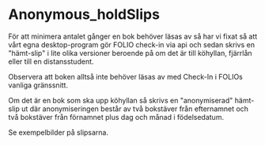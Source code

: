 # Anonymous_holdSlips

För att minimera antalet gånger en bok behöver läsas av så har vi fixat så att vårt egna desktop-program gör FOLIO check-in via 
api och sedan skrivs en "hämt-slip" i lite olika versioner beroende på om det är till köhyllan, fjärrlån eller till en distansstudent.

Observera att boken alltså inte behöver läsas av med Check-In i FOLIOs vanliga gränssnitt.

Om det är en bok som ska upp köhyllan så skrivs en "anonymiserad" hämt-slip ut där anonymiseringen består av två bokstäver från efternamnet och två bokstäver från förnamnet plus dag och månad i födelsedatum. 

Se exempelbilder på slipsarna.


